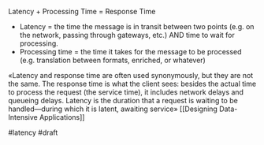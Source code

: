

Latency + Processing Time = Response Time

- Latency = the time the message is in transit between two points (e.g. on the network, passing through gateways, etc.) AND time to wait for processing.
- Processing time = the time it takes for the message to be processed (e.g. translation between formats, enriched, or whatever)

«Latency and response time are often used synonymously, but they are not the same. The response time is what the client sees: besides the actual time to process the request (the service time), it includes network delays and queueing delays. Latency is the duration that a request is waiting to be handled—during which it is latent, awaiting service» [[Designing Data-Intensive Applications]]

#latency 
#draft